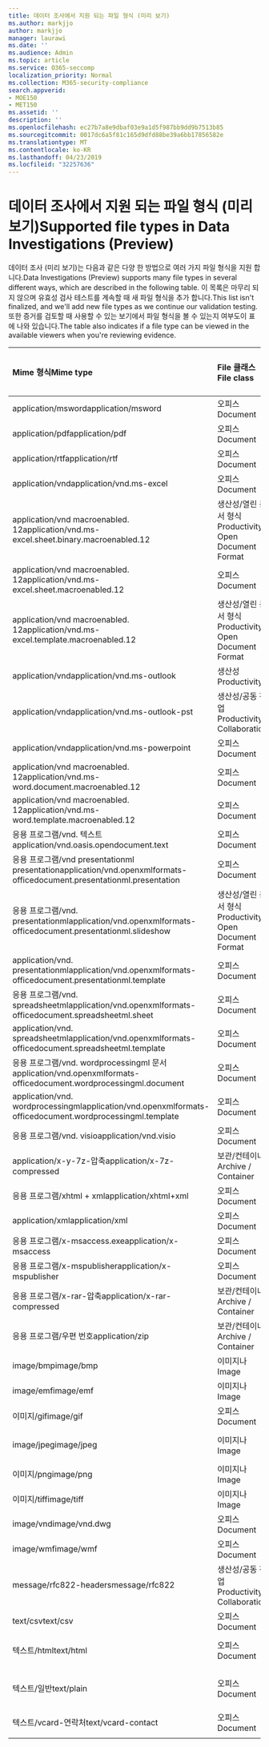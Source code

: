 ```yaml
---
title: 데이터 조사에서 지원 되는 파일 형식 (미리 보기)
ms.author: markjjo
author: markjjo
manager: laurawi
ms.date: ''
ms.audience: Admin
ms.topic: article
ms.service: O365-seccomp
localization_priority: Normal
ms.collection: M365-security-compliance
search.appverid:
- MOE150
- MET150
ms.assetid: ''
description: ''
ms.openlocfilehash: ec27b7a8e9dbaf03e9a1d5f987bb9dd9b7513b85
ms.sourcegitcommit: 0017dc6a5f81c165d9dfd88be39a6bb17856582e
ms.translationtype: MT
ms.contentlocale: ko-KR
ms.lasthandoff: 04/23/2019
ms.locfileid: "32257636"
---
```

# <a name="supported-file-types-in-data-investigations-preview"></a><span data-ttu-id="514c9-102">데이터 조사에서 지원 되는 파일 형식 (미리 보기)</span><span class="sxs-lookup"><span data-stu-id="514c9-102">Supported file types in Data Investigations (Preview)</span></span>

<span data-ttu-id="514c9-103">데이터 조사 (미리 보기)는 다음과 같은 다양 한 방법으로 여러 가지 파일 형식을 지원 합니다.</span><span class="sxs-lookup"><span data-stu-id="514c9-103">Data Investigations (Preview) supports many file types in several different ways, which are described in the following table.</span></span> <span data-ttu-id="514c9-104">이 목록은 마무리 되지 않으며 유효성 검사 테스트를 계속할 때 새 파일 형식을 추가 합니다.</span><span class="sxs-lookup"><span data-stu-id="514c9-104">This list isn't finalized, and we'll add new file types as we continue our validation testing.</span></span> <span data-ttu-id="514c9-105">또한 증거를 검토할 때 사용할 수 있는 보기에서 파일 형식을 볼 수 있는지 여부도이 표에 나와 있습니다.</span><span class="sxs-lookup"><span data-stu-id="514c9-105">The table also indicates if a file type can be viewed in the available viewers when you're reviewing evidence.</span></span>

| <span data-ttu-id="514c9-106">Mime 형식</span><span class="sxs-lookup"><span data-stu-id="514c9-106">Mime type</span></span> | <span data-ttu-id="514c9-107">File 클래스</span><span class="sxs-lookup"><span data-stu-id="514c9-107">File class</span></span> | <span data-ttu-id="514c9-108">네이티브 뷰어</span><span class="sxs-lookup"><span data-stu-id="514c9-108">Native viewer</span></span> | <span data-ttu-id="514c9-109">텍스트 뷰어</span><span class="sxs-lookup"><span data-stu-id="514c9-109">Text viewer</span></span> | <span data-ttu-id="514c9-110">주석 달기 보기</span><span class="sxs-lookup"><span data-stu-id="514c9-110">Annotate viewer</span></span> | <span data-ttu-id="514c9-111">컨테이너 추출</span><span class="sxs-lookup"><span data-stu-id="514c9-111">Container extraction</span></span> | <span data-ttu-id="514c9-112">간격</span><span class="sxs-lookup"><span data-stu-id="514c9-112">Extensions</span></span> |
| :- | :- | :- | :- | :- | :- | :- |
| <span data-ttu-id="514c9-113">application/msword</span><span class="sxs-lookup"><span data-stu-id="514c9-113">application/msword</span></span> | <span data-ttu-id="514c9-114">오피스</span><span class="sxs-lookup"><span data-stu-id="514c9-114">Document</span></span> | <span data-ttu-id="514c9-115">예</span><span class="sxs-lookup"><span data-stu-id="514c9-115">Yes</span></span> | <span data-ttu-id="514c9-116">예</span><span class="sxs-lookup"><span data-stu-id="514c9-116">Yes</span></span> | <span data-ttu-id="514c9-117">예</span><span class="sxs-lookup"><span data-stu-id="514c9-117">Yes</span></span> | <span data-ttu-id="514c9-118">아니요</span><span class="sxs-lookup"><span data-stu-id="514c9-118">No</span></span> | <span data-ttu-id="514c9-119">.doc; .dat</span><span class="sxs-lookup"><span data-stu-id="514c9-119">.doc; .dat</span></span> |
| <span data-ttu-id="514c9-120">application/pdf</span><span class="sxs-lookup"><span data-stu-id="514c9-120">application/pdf</span></span> | <span data-ttu-id="514c9-121">오피스</span><span class="sxs-lookup"><span data-stu-id="514c9-121">Document</span></span> | <span data-ttu-id="514c9-122">예</span><span class="sxs-lookup"><span data-stu-id="514c9-122">Yes</span></span> | <span data-ttu-id="514c9-123">예</span><span class="sxs-lookup"><span data-stu-id="514c9-123">Yes</span></span> | <span data-ttu-id="514c9-124">예</span><span class="sxs-lookup"><span data-stu-id="514c9-124">Yes</span></span> | <span data-ttu-id="514c9-125">아니요</span><span class="sxs-lookup"><span data-stu-id="514c9-125">No</span></span> | <span data-ttu-id="514c9-126">.pdf</span><span class="sxs-lookup"><span data-stu-id="514c9-126">.pdf</span></span> |
| <span data-ttu-id="514c9-127">application/rtf</span><span class="sxs-lookup"><span data-stu-id="514c9-127">application/rtf</span></span> | <span data-ttu-id="514c9-128">오피스</span><span class="sxs-lookup"><span data-stu-id="514c9-128">Document</span></span> | <span data-ttu-id="514c9-129">예</span><span class="sxs-lookup"><span data-stu-id="514c9-129">Yes</span></span> | <span data-ttu-id="514c9-130">예</span><span class="sxs-lookup"><span data-stu-id="514c9-130">Yes</span></span> | <span data-ttu-id="514c9-131">예</span><span class="sxs-lookup"><span data-stu-id="514c9-131">Yes</span></span> | <span data-ttu-id="514c9-132">아니요</span><span class="sxs-lookup"><span data-stu-id="514c9-132">No</span></span> | <span data-ttu-id="514c9-133">.rtf;. .doc</span><span class="sxs-lookup"><span data-stu-id="514c9-133">.rtf;.doc</span></span> |
| <span data-ttu-id="514c9-134">application/vnd</span><span class="sxs-lookup"><span data-stu-id="514c9-134">application/vnd.ms-excel</span></span> | <span data-ttu-id="514c9-135">오피스</span><span class="sxs-lookup"><span data-stu-id="514c9-135">Document</span></span> | <span data-ttu-id="514c9-136">예</span><span class="sxs-lookup"><span data-stu-id="514c9-136">Yes</span></span> | <span data-ttu-id="514c9-137">예</span><span class="sxs-lookup"><span data-stu-id="514c9-137">Yes</span></span> | <span data-ttu-id="514c9-138">예</span><span class="sxs-lookup"><span data-stu-id="514c9-138">Yes</span></span> | <span data-ttu-id="514c9-139">아니요</span><span class="sxs-lookup"><span data-stu-id="514c9-139">No</span></span> | <span data-ttu-id="514c9-140">.xls; .dat</span><span class="sxs-lookup"><span data-stu-id="514c9-140">.xls; .dat</span></span> |
| <span data-ttu-id="514c9-141">application/vnd macroenabled. 12</span><span class="sxs-lookup"><span data-stu-id="514c9-141">application/vnd.ms-excel.sheet.binary.macroenabled.12</span></span> | <span data-ttu-id="514c9-142">생산성/열린 문서 형식</span><span class="sxs-lookup"><span data-stu-id="514c9-142">Productivity / Open Document Format</span></span> | <span data-ttu-id="514c9-143">예</span><span class="sxs-lookup"><span data-stu-id="514c9-143">Yes</span></span> | <span data-ttu-id="514c9-144">예</span><span class="sxs-lookup"><span data-stu-id="514c9-144">Yes</span></span> | <span data-ttu-id="514c9-145">아니요</span><span class="sxs-lookup"><span data-stu-id="514c9-145">No</span></span> | <span data-ttu-id="514c9-146">아니요</span><span class="sxs-lookup"><span data-stu-id="514c9-146">No</span></span> | <span data-ttu-id="514c9-147">.xlsb</span><span class="sxs-lookup"><span data-stu-id="514c9-147">.xlsb</span></span> |
| <span data-ttu-id="514c9-148">application/vnd macroenabled. 12</span><span class="sxs-lookup"><span data-stu-id="514c9-148">application/vnd.ms-excel.sheet.macroenabled.12</span></span> | <span data-ttu-id="514c9-149">오피스</span><span class="sxs-lookup"><span data-stu-id="514c9-149">Document</span></span> | <span data-ttu-id="514c9-150">예</span><span class="sxs-lookup"><span data-stu-id="514c9-150">Yes</span></span> | <span data-ttu-id="514c9-151">예</span><span class="sxs-lookup"><span data-stu-id="514c9-151">Yes</span></span> | <span data-ttu-id="514c9-152">예</span><span class="sxs-lookup"><span data-stu-id="514c9-152">Yes</span></span> | <span data-ttu-id="514c9-153">아니요</span><span class="sxs-lookup"><span data-stu-id="514c9-153">No</span></span> | <span data-ttu-id="514c9-154">.xlsm</span><span class="sxs-lookup"><span data-stu-id="514c9-154">.xlsm</span></span> |
| <span data-ttu-id="514c9-155">application/vnd macroenabled. 12</span><span class="sxs-lookup"><span data-stu-id="514c9-155">application/vnd.ms-excel.template.macroenabled.12</span></span> | <span data-ttu-id="514c9-156">생산성/열린 문서 형식</span><span class="sxs-lookup"><span data-stu-id="514c9-156">Productivity / Open Document Format</span></span> | <span data-ttu-id="514c9-157">아니요</span><span class="sxs-lookup"><span data-stu-id="514c9-157">No</span></span> | <span data-ttu-id="514c9-158">예</span><span class="sxs-lookup"><span data-stu-id="514c9-158">Yes</span></span> | <span data-ttu-id="514c9-159">아니요</span><span class="sxs-lookup"><span data-stu-id="514c9-159">No</span></span> | <span data-ttu-id="514c9-160">아니요</span><span class="sxs-lookup"><span data-stu-id="514c9-160">No</span></span> | <span data-ttu-id="514c9-161">. .xltm</span><span class="sxs-lookup"><span data-stu-id="514c9-161">.xltm</span></span> |
| <span data-ttu-id="514c9-162">application/vnd</span><span class="sxs-lookup"><span data-stu-id="514c9-162">application/vnd.ms-outlook</span></span> | <span data-ttu-id="514c9-163">생산성</span><span class="sxs-lookup"><span data-stu-id="514c9-163">Productivity</span></span> | <span data-ttu-id="514c9-164">아니요</span><span class="sxs-lookup"><span data-stu-id="514c9-164">No</span></span> | <span data-ttu-id="514c9-165">아니요</span><span class="sxs-lookup"><span data-stu-id="514c9-165">No</span></span> | <span data-ttu-id="514c9-166">아니요</span><span class="sxs-lookup"><span data-stu-id="514c9-166">No</span></span> | <span data-ttu-id="514c9-167">아니요</span><span class="sxs-lookup"><span data-stu-id="514c9-167">No</span></span> | <span data-ttu-id="514c9-168">.msg</span><span class="sxs-lookup"><span data-stu-id="514c9-168">.msg</span></span> |
| <span data-ttu-id="514c9-169">application/vnd</span><span class="sxs-lookup"><span data-stu-id="514c9-169">application/vnd.ms-outlook-pst</span></span> | <span data-ttu-id="514c9-170">생산성/공동 작업</span><span class="sxs-lookup"><span data-stu-id="514c9-170">Productivity / Collaboration</span></span> | <span data-ttu-id="514c9-171">아니요</span><span class="sxs-lookup"><span data-stu-id="514c9-171">No</span></span> | <span data-ttu-id="514c9-172">아니요</span><span class="sxs-lookup"><span data-stu-id="514c9-172">No</span></span> | <span data-ttu-id="514c9-173">아니요</span><span class="sxs-lookup"><span data-stu-id="514c9-173">No</span></span> | <span data-ttu-id="514c9-174">예</span><span class="sxs-lookup"><span data-stu-id="514c9-174">Yes</span></span> | <span data-ttu-id="514c9-175">.pst</span><span class="sxs-lookup"><span data-stu-id="514c9-175">.pst</span></span> |
| <span data-ttu-id="514c9-176">application/vnd</span><span class="sxs-lookup"><span data-stu-id="514c9-176">application/vnd.ms-powerpoint</span></span> | <span data-ttu-id="514c9-177">오피스</span><span class="sxs-lookup"><span data-stu-id="514c9-177">Document</span></span> | <span data-ttu-id="514c9-178">예</span><span class="sxs-lookup"><span data-stu-id="514c9-178">Yes</span></span> | <span data-ttu-id="514c9-179">예</span><span class="sxs-lookup"><span data-stu-id="514c9-179">Yes</span></span> | <span data-ttu-id="514c9-180">예</span><span class="sxs-lookup"><span data-stu-id="514c9-180">Yes</span></span> | <span data-ttu-id="514c9-181">아니요</span><span class="sxs-lookup"><span data-stu-id="514c9-181">No</span></span> | <span data-ttu-id="514c9-182">.ppt; .pps;. p</span><span class="sxs-lookup"><span data-stu-id="514c9-182">.ppt; .pps;.pot</span></span> |
| <span data-ttu-id="514c9-183">application/vnd macroenabled. 12</span><span class="sxs-lookup"><span data-stu-id="514c9-183">application/vnd.ms-word.document.macroenabled.12</span></span> | <span data-ttu-id="514c9-184">오피스</span><span class="sxs-lookup"><span data-stu-id="514c9-184">Document</span></span> | <span data-ttu-id="514c9-185">예</span><span class="sxs-lookup"><span data-stu-id="514c9-185">Yes</span></span> | <span data-ttu-id="514c9-186">예</span><span class="sxs-lookup"><span data-stu-id="514c9-186">Yes</span></span> | <span data-ttu-id="514c9-187">예</span><span class="sxs-lookup"><span data-stu-id="514c9-187">Yes</span></span> | <span data-ttu-id="514c9-188">아니요</span><span class="sxs-lookup"><span data-stu-id="514c9-188">No</span></span> | <span data-ttu-id="514c9-189">.docm</span><span class="sxs-lookup"><span data-stu-id="514c9-189">.docm</span></span> |
| <span data-ttu-id="514c9-190">application/vnd macroenabled. 12</span><span class="sxs-lookup"><span data-stu-id="514c9-190">application/vnd.ms-word.template.macroenabled.12</span></span> | <span data-ttu-id="514c9-191">오피스</span><span class="sxs-lookup"><span data-stu-id="514c9-191">Document</span></span> | <span data-ttu-id="514c9-192">예</span><span class="sxs-lookup"><span data-stu-id="514c9-192">Yes</span></span> | <span data-ttu-id="514c9-193">예</span><span class="sxs-lookup"><span data-stu-id="514c9-193">Yes</span></span> | <span data-ttu-id="514c9-194">예</span><span class="sxs-lookup"><span data-stu-id="514c9-194">Yes</span></span> | <span data-ttu-id="514c9-195">아니요</span><span class="sxs-lookup"><span data-stu-id="514c9-195">No</span></span> | <span data-ttu-id="514c9-196">normal.dotm</span><span class="sxs-lookup"><span data-stu-id="514c9-196">.dotm</span></span> |
| <span data-ttu-id="514c9-197">응용 프로그램/vnd. 텍스트</span><span class="sxs-lookup"><span data-stu-id="514c9-197">application/vnd.oasis.opendocument.text</span></span> | <span data-ttu-id="514c9-198">오피스</span><span class="sxs-lookup"><span data-stu-id="514c9-198">Document</span></span> | <span data-ttu-id="514c9-199">예</span><span class="sxs-lookup"><span data-stu-id="514c9-199">Yes</span></span> | <span data-ttu-id="514c9-200">예</span><span class="sxs-lookup"><span data-stu-id="514c9-200">Yes</span></span> | <span data-ttu-id="514c9-201">예</span><span class="sxs-lookup"><span data-stu-id="514c9-201">Yes</span></span> | <span data-ttu-id="514c9-202">아니요</span><span class="sxs-lookup"><span data-stu-id="514c9-202">No</span></span> | <span data-ttu-id="514c9-203">odt</span><span class="sxs-lookup"><span data-stu-id="514c9-203">.odt;</span></span>  |
| <span data-ttu-id="514c9-204">응용 프로그램/vnd presentationml presentation</span><span class="sxs-lookup"><span data-stu-id="514c9-204">application/vnd.openxmlformats-officedocument.presentationml.presentation</span></span> | <span data-ttu-id="514c9-205">오피스</span><span class="sxs-lookup"><span data-stu-id="514c9-205">Document</span></span> | <span data-ttu-id="514c9-206">예</span><span class="sxs-lookup"><span data-stu-id="514c9-206">Yes</span></span> | <span data-ttu-id="514c9-207">예</span><span class="sxs-lookup"><span data-stu-id="514c9-207">Yes</span></span> | <span data-ttu-id="514c9-208">예</span><span class="sxs-lookup"><span data-stu-id="514c9-208">Yes</span></span> | <span data-ttu-id="514c9-209">아니요</span><span class="sxs-lookup"><span data-stu-id="514c9-209">No</span></span> | <span data-ttu-id="514c9-210">.pptx</span><span class="sxs-lookup"><span data-stu-id="514c9-210">.pptx</span></span> |
| <span data-ttu-id="514c9-211">응용 프로그램/vnd. presentationml</span><span class="sxs-lookup"><span data-stu-id="514c9-211">application/vnd.openxmlformats-officedocument.presentationml.slideshow</span></span> | <span data-ttu-id="514c9-212">생산성/열린 문서 형식</span><span class="sxs-lookup"><span data-stu-id="514c9-212">Productivity / Open Document Format</span></span> | <span data-ttu-id="514c9-213">예</span><span class="sxs-lookup"><span data-stu-id="514c9-213">Yes</span></span> | <span data-ttu-id="514c9-214">예</span><span class="sxs-lookup"><span data-stu-id="514c9-214">Yes</span></span> | <span data-ttu-id="514c9-215">예</span><span class="sxs-lookup"><span data-stu-id="514c9-215">Yes</span></span> | <span data-ttu-id="514c9-216">아니요</span><span class="sxs-lookup"><span data-stu-id="514c9-216">No</span></span> | <span data-ttu-id="514c9-217">. ppsx</span><span class="sxs-lookup"><span data-stu-id="514c9-217">.ppsx</span></span> |
| <span data-ttu-id="514c9-218">application/vnd. presentationml</span><span class="sxs-lookup"><span data-stu-id="514c9-218">application/vnd.openxmlformats-officedocument.presentationml.template</span></span> | <span data-ttu-id="514c9-219">오피스</span><span class="sxs-lookup"><span data-stu-id="514c9-219">Document</span></span> | <span data-ttu-id="514c9-220">예</span><span class="sxs-lookup"><span data-stu-id="514c9-220">Yes</span></span> | <span data-ttu-id="514c9-221">예</span><span class="sxs-lookup"><span data-stu-id="514c9-221">Yes</span></span> | <span data-ttu-id="514c9-222">예</span><span class="sxs-lookup"><span data-stu-id="514c9-222">Yes</span></span> | <span data-ttu-id="514c9-223">아니요</span><span class="sxs-lookup"><span data-stu-id="514c9-223">No</span></span> | <span data-ttu-id="514c9-224">. potx</span><span class="sxs-lookup"><span data-stu-id="514c9-224">.potx</span></span> |
| <span data-ttu-id="514c9-225">응용 프로그램/vnd. spreadsheetml</span><span class="sxs-lookup"><span data-stu-id="514c9-225">application/vnd.openxmlformats-officedocument.spreadsheetml.sheet</span></span> | <span data-ttu-id="514c9-226">오피스</span><span class="sxs-lookup"><span data-stu-id="514c9-226">Document</span></span> | <span data-ttu-id="514c9-227">예</span><span class="sxs-lookup"><span data-stu-id="514c9-227">Yes</span></span> | <span data-ttu-id="514c9-228">예</span><span class="sxs-lookup"><span data-stu-id="514c9-228">Yes</span></span> | <span data-ttu-id="514c9-229">예</span><span class="sxs-lookup"><span data-stu-id="514c9-229">Yes</span></span> | <span data-ttu-id="514c9-230">아니요</span><span class="sxs-lookup"><span data-stu-id="514c9-230">No</span></span> | <span data-ttu-id="514c9-231">.xlsx</span><span class="sxs-lookup"><span data-stu-id="514c9-231">.xlsx</span></span> |
| <span data-ttu-id="514c9-232">application/vnd. spreadsheetml</span><span class="sxs-lookup"><span data-stu-id="514c9-232">application/vnd.openxmlformats-officedocument.spreadsheetml.template</span></span> | <span data-ttu-id="514c9-233">오피스</span><span class="sxs-lookup"><span data-stu-id="514c9-233">Document</span></span> | <span data-ttu-id="514c9-234">예</span><span class="sxs-lookup"><span data-stu-id="514c9-234">Yes</span></span> | <span data-ttu-id="514c9-235">예</span><span class="sxs-lookup"><span data-stu-id="514c9-235">Yes</span></span> | <span data-ttu-id="514c9-236">예</span><span class="sxs-lookup"><span data-stu-id="514c9-236">Yes</span></span> | <span data-ttu-id="514c9-237">아니요</span><span class="sxs-lookup"><span data-stu-id="514c9-237">No</span></span> | <span data-ttu-id="514c9-238">. .xltx</span><span class="sxs-lookup"><span data-stu-id="514c9-238">.xltx</span></span> |
| <span data-ttu-id="514c9-239">응용 프로그램/vnd. wordprocessingml 문서</span><span class="sxs-lookup"><span data-stu-id="514c9-239">application/vnd.openxmlformats-officedocument.wordprocessingml.document</span></span> | <span data-ttu-id="514c9-240">오피스</span><span class="sxs-lookup"><span data-stu-id="514c9-240">Document</span></span> | <span data-ttu-id="514c9-241">예</span><span class="sxs-lookup"><span data-stu-id="514c9-241">Yes</span></span> | <span data-ttu-id="514c9-242">예</span><span class="sxs-lookup"><span data-stu-id="514c9-242">Yes</span></span> | <span data-ttu-id="514c9-243">예</span><span class="sxs-lookup"><span data-stu-id="514c9-243">Yes</span></span> | <span data-ttu-id="514c9-244">아니요</span><span class="sxs-lookup"><span data-stu-id="514c9-244">No</span></span> | <span data-ttu-id="514c9-245">.docx</span><span class="sxs-lookup"><span data-stu-id="514c9-245">.docx</span></span> |
| <span data-ttu-id="514c9-246">application/vnd. wordprocessingml</span><span class="sxs-lookup"><span data-stu-id="514c9-246">application/vnd.openxmlformats-officedocument.wordprocessingml.template</span></span> | <span data-ttu-id="514c9-247">오피스</span><span class="sxs-lookup"><span data-stu-id="514c9-247">Document</span></span> | <span data-ttu-id="514c9-248">예</span><span class="sxs-lookup"><span data-stu-id="514c9-248">Yes</span></span> | <span data-ttu-id="514c9-249">예</span><span class="sxs-lookup"><span data-stu-id="514c9-249">Yes</span></span> | <span data-ttu-id="514c9-250">예</span><span class="sxs-lookup"><span data-stu-id="514c9-250">Yes</span></span> | <span data-ttu-id="514c9-251">아니요</span><span class="sxs-lookup"><span data-stu-id="514c9-251">No</span></span> | <span data-ttu-id="514c9-252">. dotx</span><span class="sxs-lookup"><span data-stu-id="514c9-252">.dotx</span></span> |
| <span data-ttu-id="514c9-253">응용 프로그램/vnd. visio</span><span class="sxs-lookup"><span data-stu-id="514c9-253">application/vnd.visio</span></span> | <span data-ttu-id="514c9-254">오피스</span><span class="sxs-lookup"><span data-stu-id="514c9-254">Document</span></span> | <span data-ttu-id="514c9-255">예</span><span class="sxs-lookup"><span data-stu-id="514c9-255">Yes</span></span> | <span data-ttu-id="514c9-256">예</span><span class="sxs-lookup"><span data-stu-id="514c9-256">Yes</span></span> | <span data-ttu-id="514c9-257">예</span><span class="sxs-lookup"><span data-stu-id="514c9-257">Yes</span></span> | <span data-ttu-id="514c9-258">아니요</span><span class="sxs-lookup"><span data-stu-id="514c9-258">No</span></span> | <span data-ttu-id="514c9-259">.vsd</span><span class="sxs-lookup"><span data-stu-id="514c9-259">.vsd</span></span> |
| <span data-ttu-id="514c9-260">application/x-y-7z-압축</span><span class="sxs-lookup"><span data-stu-id="514c9-260">application/x-7z-compressed</span></span> | <span data-ttu-id="514c9-261">보관/컨테이너</span><span class="sxs-lookup"><span data-stu-id="514c9-261">Archive / Container</span></span> | <span data-ttu-id="514c9-262">아니요</span><span class="sxs-lookup"><span data-stu-id="514c9-262">No</span></span> | <span data-ttu-id="514c9-263">아니요</span><span class="sxs-lookup"><span data-stu-id="514c9-263">No</span></span> | <span data-ttu-id="514c9-264">아니요</span><span class="sxs-lookup"><span data-stu-id="514c9-264">No</span></span> | <span data-ttu-id="514c9-265">예</span><span class="sxs-lookup"><span data-stu-id="514c9-265">Yes</span></span> | <span data-ttu-id="514c9-266">.7z</span><span class="sxs-lookup"><span data-stu-id="514c9-266">.7z</span></span> |
| <span data-ttu-id="514c9-267">응용 프로그램/xhtml + xml</span><span class="sxs-lookup"><span data-stu-id="514c9-267">application/xhtml+xml</span></span> | <span data-ttu-id="514c9-268">오피스</span><span class="sxs-lookup"><span data-stu-id="514c9-268">Document</span></span> | <span data-ttu-id="514c9-269">예</span><span class="sxs-lookup"><span data-stu-id="514c9-269">Yes</span></span> | <span data-ttu-id="514c9-270">예</span><span class="sxs-lookup"><span data-stu-id="514c9-270">Yes</span></span> | <span data-ttu-id="514c9-271">예</span><span class="sxs-lookup"><span data-stu-id="514c9-271">Yes</span></span> | <span data-ttu-id="514c9-272">아니요</span><span class="sxs-lookup"><span data-stu-id="514c9-272">No</span></span> | <span data-ttu-id="514c9-273">. xhtml</span><span class="sxs-lookup"><span data-stu-id="514c9-273">.xhtml</span></span> |
| <span data-ttu-id="514c9-274">application/xml</span><span class="sxs-lookup"><span data-stu-id="514c9-274">application/xml</span></span> | <span data-ttu-id="514c9-275">오피스</span><span class="sxs-lookup"><span data-stu-id="514c9-275">Document</span></span> | <span data-ttu-id="514c9-276">예</span><span class="sxs-lookup"><span data-stu-id="514c9-276">Yes</span></span> | <span data-ttu-id="514c9-277">예</span><span class="sxs-lookup"><span data-stu-id="514c9-277">Yes</span></span> | <span data-ttu-id="514c9-278">예</span><span class="sxs-lookup"><span data-stu-id="514c9-278">Yes</span></span> | <span data-ttu-id="514c9-279">아니요</span><span class="sxs-lookup"><span data-stu-id="514c9-279">No</span></span> | <span data-ttu-id="514c9-280">.xml</span><span class="sxs-lookup"><span data-stu-id="514c9-280">.xml</span></span> |
| <span data-ttu-id="514c9-281">응용 프로그램/x-msaccess.exe</span><span class="sxs-lookup"><span data-stu-id="514c9-281">application/x-msaccess</span></span> | <span data-ttu-id="514c9-282">오피스</span><span class="sxs-lookup"><span data-stu-id="514c9-282">Document</span></span> | <span data-ttu-id="514c9-283">예</span><span class="sxs-lookup"><span data-stu-id="514c9-283">Yes</span></span> | <span data-ttu-id="514c9-284">예</span><span class="sxs-lookup"><span data-stu-id="514c9-284">Yes</span></span> | <span data-ttu-id="514c9-285">예</span><span class="sxs-lookup"><span data-stu-id="514c9-285">Yes</span></span> | <span data-ttu-id="514c9-286">아니요</span><span class="sxs-lookup"><span data-stu-id="514c9-286">No</span></span> | <span data-ttu-id="514c9-287">.mdb</span><span class="sxs-lookup"><span data-stu-id="514c9-287">.mdb</span></span> |
| <span data-ttu-id="514c9-288">응용 프로그램/x-mspublisher</span><span class="sxs-lookup"><span data-stu-id="514c9-288">application/x-mspublisher</span></span> | <span data-ttu-id="514c9-289">오피스</span><span class="sxs-lookup"><span data-stu-id="514c9-289">Document</span></span> | <span data-ttu-id="514c9-290">예</span><span class="sxs-lookup"><span data-stu-id="514c9-290">Yes</span></span> | <span data-ttu-id="514c9-291">예</span><span class="sxs-lookup"><span data-stu-id="514c9-291">Yes</span></span> | <span data-ttu-id="514c9-292">예</span><span class="sxs-lookup"><span data-stu-id="514c9-292">Yes</span></span> | <span data-ttu-id="514c9-293">아니요</span><span class="sxs-lookup"><span data-stu-id="514c9-293">No</span></span> | <span data-ttu-id="514c9-294">.pub</span><span class="sxs-lookup"><span data-stu-id="514c9-294">.pub</span></span> |
| <span data-ttu-id="514c9-295">응용 프로그램/x-rar-압축</span><span class="sxs-lookup"><span data-stu-id="514c9-295">application/x-rar-compressed</span></span> | <span data-ttu-id="514c9-296">보관/컨테이너</span><span class="sxs-lookup"><span data-stu-id="514c9-296">Archive / Container</span></span> | <span data-ttu-id="514c9-297">아니요</span><span class="sxs-lookup"><span data-stu-id="514c9-297">No</span></span> | <span data-ttu-id="514c9-298">아니요</span><span class="sxs-lookup"><span data-stu-id="514c9-298">No</span></span> | <span data-ttu-id="514c9-299">아니요</span><span class="sxs-lookup"><span data-stu-id="514c9-299">No</span></span> | <span data-ttu-id="514c9-300">예</span><span class="sxs-lookup"><span data-stu-id="514c9-300">Yes</span></span> | <span data-ttu-id="514c9-301">rar</span><span class="sxs-lookup"><span data-stu-id="514c9-301">.rar</span></span> |
| <span data-ttu-id="514c9-302">응용 프로그램/우편 번호</span><span class="sxs-lookup"><span data-stu-id="514c9-302">application/zip</span></span> | <span data-ttu-id="514c9-303">보관/컨테이너</span><span class="sxs-lookup"><span data-stu-id="514c9-303">Archive / Container</span></span> | <span data-ttu-id="514c9-304">아니요</span><span class="sxs-lookup"><span data-stu-id="514c9-304">No</span></span> | <span data-ttu-id="514c9-305">아니요</span><span class="sxs-lookup"><span data-stu-id="514c9-305">No</span></span> | <span data-ttu-id="514c9-306">아니요</span><span class="sxs-lookup"><span data-stu-id="514c9-306">No</span></span> | <span data-ttu-id="514c9-307">예</span><span class="sxs-lookup"><span data-stu-id="514c9-307">Yes</span></span> | <span data-ttu-id="514c9-308">.zip</span><span class="sxs-lookup"><span data-stu-id="514c9-308">.zip</span></span> |
| <span data-ttu-id="514c9-309">image/bmp</span><span class="sxs-lookup"><span data-stu-id="514c9-309">image/bmp</span></span> | <span data-ttu-id="514c9-310">이미지나</span><span class="sxs-lookup"><span data-stu-id="514c9-310">Image</span></span> | <span data-ttu-id="514c9-311">예</span><span class="sxs-lookup"><span data-stu-id="514c9-311">Yes</span></span> | <span data-ttu-id="514c9-312">예</span><span class="sxs-lookup"><span data-stu-id="514c9-312">Yes</span></span> | <span data-ttu-id="514c9-313">예</span><span class="sxs-lookup"><span data-stu-id="514c9-313">Yes</span></span> | <span data-ttu-id="514c9-314">아니요</span><span class="sxs-lookup"><span data-stu-id="514c9-314">No</span></span> | <span data-ttu-id="514c9-315">.bmp</span><span class="sxs-lookup"><span data-stu-id="514c9-315">.bmp</span></span> |
| <span data-ttu-id="514c9-316">image/emf</span><span class="sxs-lookup"><span data-stu-id="514c9-316">image/emf</span></span> | <span data-ttu-id="514c9-317">이미지나</span><span class="sxs-lookup"><span data-stu-id="514c9-317">Image</span></span> | <span data-ttu-id="514c9-318">예</span><span class="sxs-lookup"><span data-stu-id="514c9-318">Yes</span></span> | <span data-ttu-id="514c9-319">예</span><span class="sxs-lookup"><span data-stu-id="514c9-319">Yes</span></span> | <span data-ttu-id="514c9-320">예</span><span class="sxs-lookup"><span data-stu-id="514c9-320">Yes</span></span> | <span data-ttu-id="514c9-321">아니요</span><span class="sxs-lookup"><span data-stu-id="514c9-321">No</span></span> | <span data-ttu-id="514c9-322">.emf</span><span class="sxs-lookup"><span data-stu-id="514c9-322">.emf</span></span> |
| <span data-ttu-id="514c9-323">이미지/gif</span><span class="sxs-lookup"><span data-stu-id="514c9-323">image/gif</span></span> | <span data-ttu-id="514c9-324">오피스</span><span class="sxs-lookup"><span data-stu-id="514c9-324">Document</span></span> | <span data-ttu-id="514c9-325">예</span><span class="sxs-lookup"><span data-stu-id="514c9-325">Yes</span></span> | <span data-ttu-id="514c9-326">예</span><span class="sxs-lookup"><span data-stu-id="514c9-326">Yes</span></span> | <span data-ttu-id="514c9-327">예</span><span class="sxs-lookup"><span data-stu-id="514c9-327">Yes</span></span> | <span data-ttu-id="514c9-328">아니요</span><span class="sxs-lookup"><span data-stu-id="514c9-328">No</span></span> | <span data-ttu-id="514c9-329">.gif</span><span class="sxs-lookup"><span data-stu-id="514c9-329">.gif</span></span> |
| <span data-ttu-id="514c9-330">image/jpeg</span><span class="sxs-lookup"><span data-stu-id="514c9-330">image/jpeg</span></span> | <span data-ttu-id="514c9-331">이미지나</span><span class="sxs-lookup"><span data-stu-id="514c9-331">Image</span></span> | <span data-ttu-id="514c9-332">예</span><span class="sxs-lookup"><span data-stu-id="514c9-332">Yes</span></span> | <span data-ttu-id="514c9-333">예</span><span class="sxs-lookup"><span data-stu-id="514c9-333">Yes</span></span> | <span data-ttu-id="514c9-334">예</span><span class="sxs-lookup"><span data-stu-id="514c9-334">Yes</span></span> | <span data-ttu-id="514c9-335">아니요</span><span class="sxs-lookup"><span data-stu-id="514c9-335">No</span></span> | <span data-ttu-id="514c9-336">.jpg; .jpeg; .dat;. jpgt</span><span class="sxs-lookup"><span data-stu-id="514c9-336">.jpg; .jpeg; .dat;.jpgt</span></span> |
| <span data-ttu-id="514c9-337">이미지/png</span><span class="sxs-lookup"><span data-stu-id="514c9-337">image/png</span></span> | <span data-ttu-id="514c9-338">이미지나</span><span class="sxs-lookup"><span data-stu-id="514c9-338">Image</span></span> | <span data-ttu-id="514c9-339">예</span><span class="sxs-lookup"><span data-stu-id="514c9-339">Yes</span></span> | <span data-ttu-id="514c9-340">예</span><span class="sxs-lookup"><span data-stu-id="514c9-340">Yes</span></span> | <span data-ttu-id="514c9-341">예</span><span class="sxs-lookup"><span data-stu-id="514c9-341">Yes</span></span> | <span data-ttu-id="514c9-342">아니요</span><span class="sxs-lookup"><span data-stu-id="514c9-342">No</span></span> | <span data-ttu-id="514c9-343">.png</span><span class="sxs-lookup"><span data-stu-id="514c9-343">.png</span></span> |
| <span data-ttu-id="514c9-344">이미지/tiff</span><span class="sxs-lookup"><span data-stu-id="514c9-344">image/tiff</span></span> | <span data-ttu-id="514c9-345">이미지나</span><span class="sxs-lookup"><span data-stu-id="514c9-345">Image</span></span> | <span data-ttu-id="514c9-346">예</span><span class="sxs-lookup"><span data-stu-id="514c9-346">Yes</span></span> | <span data-ttu-id="514c9-347">예</span><span class="sxs-lookup"><span data-stu-id="514c9-347">Yes</span></span> | <span data-ttu-id="514c9-348">예</span><span class="sxs-lookup"><span data-stu-id="514c9-348">Yes</span></span> | <span data-ttu-id="514c9-349">아니요</span><span class="sxs-lookup"><span data-stu-id="514c9-349">No</span></span> | <span data-ttu-id="514c9-350">.tif</span><span class="sxs-lookup"><span data-stu-id="514c9-350">.tif</span></span> |
| <span data-ttu-id="514c9-351">image/vnd</span><span class="sxs-lookup"><span data-stu-id="514c9-351">image/vnd.dwg</span></span> | <span data-ttu-id="514c9-352">오피스</span><span class="sxs-lookup"><span data-stu-id="514c9-352">Document</span></span> | <span data-ttu-id="514c9-353">예</span><span class="sxs-lookup"><span data-stu-id="514c9-353">Yes</span></span> | <span data-ttu-id="514c9-354">예</span><span class="sxs-lookup"><span data-stu-id="514c9-354">Yes</span></span> | <span data-ttu-id="514c9-355">예</span><span class="sxs-lookup"><span data-stu-id="514c9-355">Yes</span></span> | <span data-ttu-id="514c9-356">아니요</span><span class="sxs-lookup"><span data-stu-id="514c9-356">No</span></span> | <span data-ttu-id="514c9-357">dwg; .dxf</span><span class="sxs-lookup"><span data-stu-id="514c9-357">.dwg;.dxf;</span></span> |
| <span data-ttu-id="514c9-358">image/wmf</span><span class="sxs-lookup"><span data-stu-id="514c9-358">image/wmf</span></span> | <span data-ttu-id="514c9-359">오피스</span><span class="sxs-lookup"><span data-stu-id="514c9-359">Document</span></span> | <span data-ttu-id="514c9-360">예</span><span class="sxs-lookup"><span data-stu-id="514c9-360">Yes</span></span> | <span data-ttu-id="514c9-361">예</span><span class="sxs-lookup"><span data-stu-id="514c9-361">Yes</span></span> | <span data-ttu-id="514c9-362">예</span><span class="sxs-lookup"><span data-stu-id="514c9-362">Yes</span></span> | <span data-ttu-id="514c9-363">아니요</span><span class="sxs-lookup"><span data-stu-id="514c9-363">No</span></span> | <span data-ttu-id="514c9-364">.wmf</span><span class="sxs-lookup"><span data-stu-id="514c9-364">.wmf</span></span> |
| <span data-ttu-id="514c9-365">message/rfc822-headers</span><span class="sxs-lookup"><span data-stu-id="514c9-365">message/rfc822</span></span> | <span data-ttu-id="514c9-366">생산성/공동 작업</span><span class="sxs-lookup"><span data-stu-id="514c9-366">Productivity / Collaboration</span></span> | <span data-ttu-id="514c9-367">아니요</span><span class="sxs-lookup"><span data-stu-id="514c9-367">No</span></span> | <span data-ttu-id="514c9-368">아니요</span><span class="sxs-lookup"><span data-stu-id="514c9-368">No</span></span> | <span data-ttu-id="514c9-369">아니요</span><span class="sxs-lookup"><span data-stu-id="514c9-369">No</span></span> | <span data-ttu-id="514c9-370">아니요</span><span class="sxs-lookup"><span data-stu-id="514c9-370">No</span></span> | <span data-ttu-id="514c9-371">.eml</span><span class="sxs-lookup"><span data-stu-id="514c9-371">.eml</span></span> |
| <span data-ttu-id="514c9-372">text/csv</span><span class="sxs-lookup"><span data-stu-id="514c9-372">text/csv</span></span> | <span data-ttu-id="514c9-373">오피스</span><span class="sxs-lookup"><span data-stu-id="514c9-373">Document</span></span> | <span data-ttu-id="514c9-374">예</span><span class="sxs-lookup"><span data-stu-id="514c9-374">Yes</span></span> | <span data-ttu-id="514c9-375">예</span><span class="sxs-lookup"><span data-stu-id="514c9-375">Yes</span></span> | <span data-ttu-id="514c9-376">예</span><span class="sxs-lookup"><span data-stu-id="514c9-376">Yes</span></span> | <span data-ttu-id="514c9-377">아니요</span><span class="sxs-lookup"><span data-stu-id="514c9-377">No</span></span> | <span data-ttu-id="514c9-378">.csv</span><span class="sxs-lookup"><span data-stu-id="514c9-378">.csv</span></span> |
| <span data-ttu-id="514c9-379">텍스트/html</span><span class="sxs-lookup"><span data-stu-id="514c9-379">text/html</span></span> | <span data-ttu-id="514c9-380">오피스</span><span class="sxs-lookup"><span data-stu-id="514c9-380">Document</span></span> | <span data-ttu-id="514c9-381">예</span><span class="sxs-lookup"><span data-stu-id="514c9-381">Yes</span></span> | <span data-ttu-id="514c9-382">예</span><span class="sxs-lookup"><span data-stu-id="514c9-382">Yes</span></span> | <span data-ttu-id="514c9-383">예</span><span class="sxs-lookup"><span data-stu-id="514c9-383">Yes</span></span> | <span data-ttu-id="514c9-384">아니요</span><span class="sxs-lookup"><span data-stu-id="514c9-384">No</span></span> | <span data-ttu-id="514c9-385">.html; shtml.dll; .htm</span><span class="sxs-lookup"><span data-stu-id="514c9-385">.html;.shtml; .htm</span></span> |
| <span data-ttu-id="514c9-386">텍스트/일반</span><span class="sxs-lookup"><span data-stu-id="514c9-386">text/plain</span></span> | <span data-ttu-id="514c9-387">오피스</span><span class="sxs-lookup"><span data-stu-id="514c9-387">Document</span></span> | <span data-ttu-id="514c9-388">예</span><span class="sxs-lookup"><span data-stu-id="514c9-388">Yes</span></span> | <span data-ttu-id="514c9-389">예</span><span class="sxs-lookup"><span data-stu-id="514c9-389">Yes</span></span> | <span data-ttu-id="514c9-390">예</span><span class="sxs-lookup"><span data-stu-id="514c9-390">Yes</span></span> | <span data-ttu-id="514c9-391">아니요</span><span class="sxs-lookup"><span data-stu-id="514c9-391">No</span></span> | <span data-ttu-id="514c9-392">.txt; .css; con, pl; .csv; .dat</span><span class="sxs-lookup"><span data-stu-id="514c9-392">.txt; .css;.con; .pl; .csv; .dat</span></span> |
| <span data-ttu-id="514c9-393">텍스트/vcard-연락처</span><span class="sxs-lookup"><span data-stu-id="514c9-393">text/vcard-contact</span></span> | <span data-ttu-id="514c9-394">오피스</span><span class="sxs-lookup"><span data-stu-id="514c9-394">Document</span></span> | <span data-ttu-id="514c9-395">예</span><span class="sxs-lookup"><span data-stu-id="514c9-395">Yes</span></span> | <span data-ttu-id="514c9-396">예</span><span class="sxs-lookup"><span data-stu-id="514c9-396">Yes</span></span> | <span data-ttu-id="514c9-397">예</span><span class="sxs-lookup"><span data-stu-id="514c9-397">Yes</span></span> | <span data-ttu-id="514c9-398">아니요</span><span class="sxs-lookup"><span data-stu-id="514c9-398">No</span></span> | <span data-ttu-id="514c9-399">.vcf</span><span class="sxs-lookup"><span data-stu-id="514c9-399">.vcf</span></span> |
||||||||
